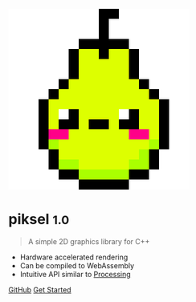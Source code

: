 ![logo](_media/logo.svg)

# piksel <small>1.0</small>

> A simple 2D graphics library for C++

* Hardware accelerated rendering
* Can be compiled to WebAssembly
* Intuitive API similar to [Processing](https://processing.org/)

[GitHub](https://github.com/bernhardfritz/piksel/)
[Get Started](#piksel)
